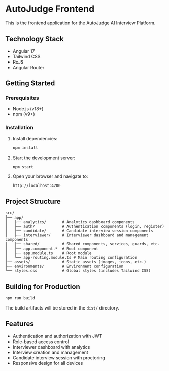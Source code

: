 # AutoJudge Frontend

This is the frontend application for the AutoJudge AI Interview Platform.

## Technology Stack

- Angular 17
- Tailwind CSS
- RxJS
- Angular Router

## Getting Started

### Prerequisites

- Node.js (v18+)
- npm (v9+)

### Installation

1. Install dependencies:

   ```bash
   npm install
   ```

2. Start the development server:

   ```bash
   npm start
   ```

3. Open your browser and navigate to:
   ```
   http://localhost:4200
   ```

## Project Structure

```
src/
├── app/
│   ├── analytics/       # Analytics dashboard components
│   ├── auth/            # Authentication components (login, register)
│   ├── candidate/       # Candidate interview session components
│   ├── interviewer/     # Interviewer dashboard and management components
│   ├── shared/          # Shared components, services, guards, etc.
│   ├── app.component.*  # Root component
│   ├── app.module.ts    # Root module
│   └── app-routing.module.ts # Main routing configuration
├── assets/              # Static assets (images, icons, etc.)
├── environments/        # Environment configuration
└── styles.css           # Global styles (includes Tailwind CSS)
```

## Building for Production

```bash
npm run build
```

The build artifacts will be stored in the `dist/` directory.

## Features

- Authentication and authorization with JWT
- Role-based access control
- Interviewer dashboard with analytics
- Interview creation and management
- Candidate interview session with proctoring
- Responsive design for all devices
